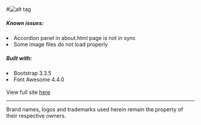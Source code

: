 #![alt tag](https://3.bp.blogspot.com/-5qpPFHO7Kcs/V1ggVRm2TKI/AAAAAAABqVw/rVtLSO8d_Fs7zHBq-iB-M89NUvAO41MFACLcB/s320/testorange-logo-long.png)<br>

<h5>Known issues:</h5>
<li>Accordion panel in about.html page is not in sync</li>
<li>Some image files do not load properly</li>
<h5>Built with:</h5>
<li>Bootstrap 3.3.5</li>
<li>Font Awesome 4.4.0</i>
<br>
<br>
View full site <a href="http://testorange-adtp.dickwyn.xyz/">here</a>
<hr>
Brand names, logos and trademarks used herein remain the property of their respective owners.
